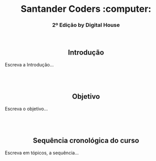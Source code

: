 <!DOCTYPE HTML5>
<h1><div align = "center">Santander Coders :computer:</div></h1>
<h3><div align = "center">2º Edição by Digital House</div></h3>
</br>
<h2><b><div align = "center">Introdução</div></b></h2>
<p>Escreva a Introdução...</p>
</br></br>
<h2><b><div align = "center">Objetivo</align></b></h2>
<p>Escreva o objetivo...</p>
</br></br>
<h2><b><div align = "center">Sequência cronológica do curso</div></b></h2>
<p>Escreva em tópicos, a sequência...</>
